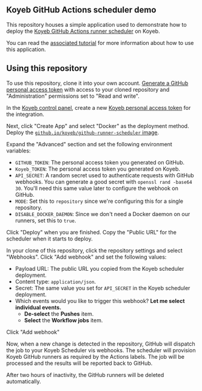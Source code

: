 ## Koyeb GitHub Actions scheduler demo

This repository houses a simple application used to demonstrate how to deploy the [Koyeb GitHub Actions runner scheduler](https://github.com/koyeb/koyeb-github-runner-scheduler) on Koyeb.

You can read the [associated tutorial](https://www.koyeb.com/tutorials/) for more information about how to use this application.

## Using this repository

To use this repository, clone it into your own account.  [Generate a GitHub personal access token](https://github.com/settings/personal-access-tokens/new) with access to your cloned repository and "Administration" permissions set to "Read and write".

In the [Koyeb control panel](https://app.koyeb.com/), create a new [Koyeb personal access token](https://app.koyeb.com/user/settings/api) for the integration.

Next, click "Create App" and select "Docker" as the deployment method.  Deploy the [`github.io/koyeb/github-runner-scheduler` image](https://hub.docker.com/r/koyeb/github-runner-scheduler).

Expand the "Advanced" section and set the following environment variables:

* `GITHUB_TOKEN`: The personal access token you generated on GitHub.
* `Koyeb_TOKEN`: The personal access token you generated on Koyeb.
* `API_SECRET`: A random secret used to authenticate requests with GitHub webhooks.  You can generate a good secret with `openssl rand -base64 30`.  You'll need this same value later to configure the webhook on GitHub.
* `MODE`: Set this to `repository` since we're configuring this for a single repository.
* `DISABLE_DOCKER_DAEMON`: Since we don't need a Docker daemon on our runners, set this to `true`.

Click "Deploy" when you are finished.  Copy the "Public URL" for the scheduler when it starts to deploy.

In your clone of this repository, click the repository settings and select "Webhooks".  Click "Add webhook" and set the following values:

* Payload URL: The public URL you copied from the Koyeb scheduler deployment.
* Content type: `application/json`.
* Secret: The same value you set for `API_SECRET` in the Koyeb scheduler deployment.
* Which events would you like to trigger this webhook? **Let me select individual events.**
    * **De-select** the **Pushes** item.
    * **Select** the **Workflow jobs** item.

Click "Add webhook"

Now, when a new change is detected in the repository, GitHub will dispatch the job to your Koyeb Scheduler vis webhooks.  The scheduler will provision Koyeb GitHub runners as required by the Actions labels.  The job will be processed and the results will be reported back to GitHub.

After two hours of inactivity, the GitHub runners will be deleted automatically.
